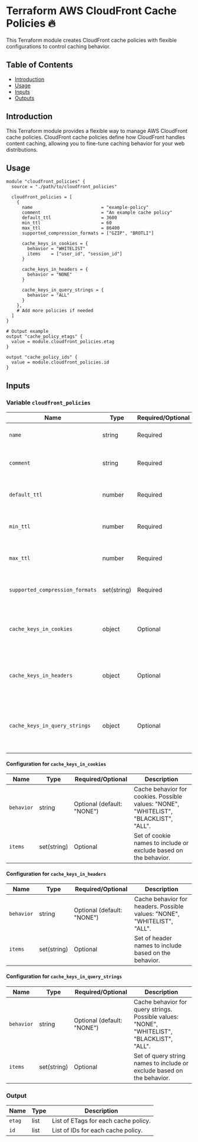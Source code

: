 # Terraform AWS CloudFront Cache Policies 🔥

This Terraform module creates CloudFront cache policies with flexible configurations to control caching behavior.

## Table of Contents

- [Introduction](#introduction)
- [Usage](#usage)
- [Inputs](#inputs)
- [Outputs](#outputs)

## Introduction

This Terraform module provides a flexible way to manage AWS CloudFront cache policies. CloudFront cache policies define how CloudFront handles content caching, allowing you to fine-tune caching behavior for your web distributions.

## Usage

```hcl
module "cloudfront_policies" {
  source = "./path/to/cloudfront_policies"

  cloudfront_policies = [
    {
      name                          = "example-policy"
      comment                       = "An example cache policy"
      default_ttl                   = 3600
      min_ttl                       = 60
      max_ttl                       = 86400
      supported_compression_formats = ["GZIP", "BROTLI"]

      cache_keys_in_cookies = {
        behavior = "WHITELIST"
        items    = ["user_id", "session_id"]
      }

      cache_keys_in_headers = {
        behavior = "NONE"
      }

      cache_keys_in_query_strings = {
        behavior = "ALL"
      }
    },
    # Add more policies if needed
  ]
}

# Output example
output "cache_policy_etags" {
  value = module.cloudfront_policies.etag
}

output "cache_policy_ids" {
  value = module.cloudfront_policies.id
}

```
## Inputs

### Variable `cloudfront_policies`

| Name                                  | Type          | Required/Optional | Description                                                      |
| ------------------------------------- | ------------- | ------------------ | ----------------------------------------------------------------- |
| `name`                                | string        | Required           | The name of the cache policy.                                     |
| `comment`                             | string        | Required           | A comment describing the cache policy.                            |
| `default_ttl`                         | number        | Required           | Default time-to-live (TTL) for objects in the cache.              |
| `min_ttl`                             | number        | Required           | Minimum TTL for objects in the cache.                             |
| `max_ttl`                             | number        | Required           | Maximum TTL for objects in the cache.                             |
| `supported_compression_formats`       | set(string)   | Required           | Set of compression formats supported.                             |
| `cache_keys_in_cookies`               | object        | Optional           | Configuration for caching based on cookies. See below for details.|
| `cache_keys_in_headers`               | object        | Optional           | Configuration for caching based on headers. See below for details.|
| `cache_keys_in_query_strings`         | object        | Optional           | Configuration for caching based on query strings. See below for details.|

#### Configuration for `cache_keys_in_cookies`

| Name          | Type          | Required/Optional | Description                                           |
| ------------- | ------------- | ------------------ | ----------------------------------------------------- |
| `behavior`    | string        | Optional (default: "NONE") | Cache behavior for cookies. Possible values: "NONE", "WHITELIST", "BLACKLIST", "ALL". |
| `items`       | set(string)   | Optional           | Set of cookie names to include or exclude based on the behavior. |

#### Configuration for `cache_keys_in_headers`

| Name          | Type          | Required/Optional | Description                                           |
| ------------- | ------------- | ------------------ | ----------------------------------------------------- |
| `behavior`    | string        | Optional (default: "NONE") | Cache behavior for headers. Possible values: "NONE", "WHITELIST", "ALL". |
| `items`       | set(string)   | Optional           | Set of header names to include based on the behavior. |

#### Configuration for `cache_keys_in_query_strings`

| Name          | Type          | Required/Optional | Description                                           |
| ------------- | ------------- | ------------------ | ----------------------------------------------------- |
| `behavior`    | string        | Optional (default: "NONE") | Cache behavior for query strings. Possible values: "NONE", "WHITELIST", "BLACKLIST", "ALL". |
| `items`       | set(string)   | Optional           | Set of query string names to include or exclude based on the behavior. |


### Output

| Name          | Type   | Description                            |
| ------------- | ------ | -------------------------------------- |
| `etag`        | list   | List of ETags for each cache policy.    |
| `id`          | list   | List of IDs for each cache policy.      |

